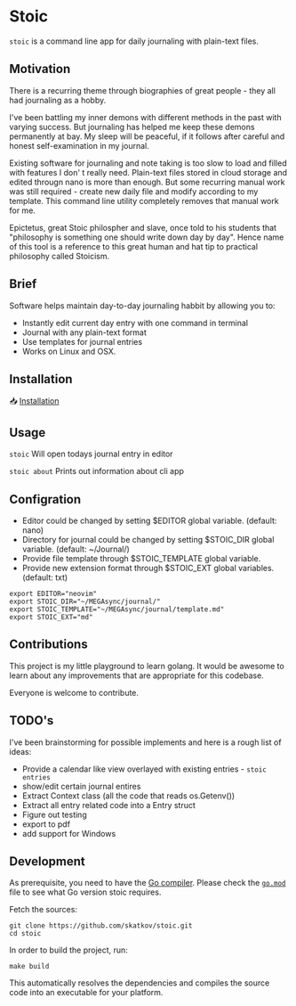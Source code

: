 # Stoic
`stoic` is a command line app for daily journaling with plain-text files.

## Motivation
There is a recurring theme through biographies of great people - they all had journaling as a hobby.

I've been battling my inner demons with different methods in the past with varying success. But journaling has helped me keep these demons permanently at bay. My sleep will be peaceful, if it follows after careful and honest self-examination in my journal. 

Existing software for journaling and note taking is too slow to load and filled with features I don'
t really need. Plain-text files stored in cloud storage and edited througn nano is more than enough. But some recurring manual work was still required - create new daily file and  modify according to my template. This command line utility completely removes that manual work for me. 

Epictetus, great Stoic philospher and slave, once told to his students that "philosophy is something one should write down day by day". Hence name of this tool is a reference to this great human and hat tip to practical philosophy called Stoicism.

## Brief
Software helps maintain day-to-day journaling habbit by allowing you to:
- Instantly edit current day entry with one command in terminal
- Journal with any plain-text format
- Use templates for journal entries
- Works on Linux and OSX. 

## Installation

📥 [Installation](INSTALL.md)

## Usage
`stoic`
Will open todays journal entry in editor

`stoic about`
Prints out information about cli app


## Configration

- Editor could be changed by setting $EDITOR global variable. (default: nano)
- Directory for journal could be changed by setting $STOIC_DIR global variable. (default: ~/Journal/)
- Provide file template through $STOIC_TEMPLATE global variable.
- Provide new extension format through $STOIC_EXT global variables. (default: txt)

```
export EDITOR="neovim"
export STOIC_DIR="~/MEGAsync/journal/"
export STOIC_TEMPLATE="~/MEGAsync/journal/template.md"
export STOIC_EXT="md"
```

## Contributions
This project is my little playground to learn golang. It would be awesome to learn about any improvements that are appropriate for this codebase.

Everyone is welcome to contribute.

## TODO's
I've been brainstorming for possible implements and here is a rough list of ideas:

- Provide a calendar like view overlayed with existing entries - `stoic entries` 
- show/edit certain journal entires 
- Extract Context class (all the code that reads os.Getenv())
- Extract all entry related code into a Entry struct
- Figure out testing
- export to pdf
- add support for Windows


## Development
As prerequisite, you need to have the [Go compiler](https://golang.org/doc/install).
Please check the [`go.mod`](go.mod) file to see what Go version stoic requires.

Fetch the sources:

```
git clone https://github.com/skatkov/stoic.git
cd stoic
```

In order to build the project, run:

```
make build
```

This automatically resolves the dependencies and compiles the source code into an
executable for your platform.
